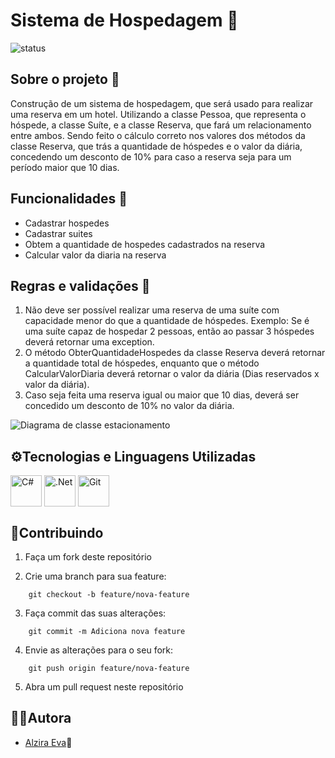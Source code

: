 # Sistema de Hospedagem 🏨
![status](https://img.shields.io/badge/status-%20concluido-green)

## Sobre o projeto 📝
Construção de um sistema de hospedagem, que será usado para realizar uma reserva em um hotel. Utilizando a classe Pessoa, que representa o hóspede, a classe Suíte, e a classe Reserva, que fará um relacionamento entre ambos. Sendo feito o cálculo correto nos valores dos métodos da classe Reserva, que trás a quantidade de hóspedes e o valor da diária, concedendo um desconto de 10% para caso a reserva seja para um período maior que 10 dias.

## Funcionalidades 🔄
- Cadastrar hospedes
- Cadastrar suites
- Obtem a quantidade de hospedes cadastrados na reserva
- Calcular valor da diaria na reserva

## Regras e validações 📌
1. Não deve ser possível realizar uma reserva de uma suíte com capacidade menor do que a quantidade de hóspedes. Exemplo: Se é uma suíte capaz de hospedar 2 pessoas, então ao passar 3 hóspedes deverá retornar uma exception.
2. O método ObterQuantidadeHospedes da classe Reserva deverá retornar a quantidade total de hóspedes, enquanto que o método CalcularValorDiaria deverá retornar o valor da diária (Dias reservados x valor da diária).
3. Caso seja feita uma reserva igual ou maior que 10 dias, deverá ser concedido um desconto de 10% no valor da diária.


![Diagrama de classe estacionamento](diagrama_classe_hotel.png)

## ⚙Tecnologias e Linguagens Utilizadas
<div>
<img align="center" src="https://cdn.jsdelivr.net/gh/devicons/devicon/icons/csharp/csharp-original.svg" 
title="C#"  width="50" height="50"/>
<img align="center" src="https://cdn.jsdelivr.net/gh/devicons/devicon/icons/dotnetcore/dotnetcore-original.svg" 
title=".Net"  width="50" height="50"/>
<img align="center" src="https://cdn.jsdelivr.net/gh/devicons/devicon/icons/git/git-plain-wordmark.svg" 
title="Git" width="50" height="50"/>
</div>          

## 🤝Contribuindo

1. Faça um fork deste repositório

2. Crie uma branch para sua feature:

```
    git checkout -b feature/nova-feature
```
3. Faça commit das suas alterações:

```
    git commit -m Adiciona nova feature
```
    
4. Envie as alterações para o seu fork:

```     
    git push origin feature/nova-feature
``` 
 
5. Abra um pull request neste repositório

## 👩‍💻Autora

- [Alzira Eva](https://github.com/AlziraEva)👩
